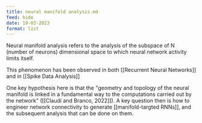 ```yaml
---
title: neural manifold analysis.md
feed: hide
date: 19-03-2023
format: list
---
```



Neural manifold analysis refers to the analysis of the subspace of N (number of neurons) dimensional space to which neural network activity limits itself. 

This phenomenon has been observed in both [[Recurrent Neural Networks]] and in [[Spike Data Analysis]]

One key hypothesis here is that the "geometry and topology of the neural manifold is linked in a fundamental way to the computations carried out by the network" ([[Claudi and Branco, 2022]]). A key question then is how to engineer network connectivity to generate [[manifold-targted RNNs]], and the subsequent analysis that can be done on them.
